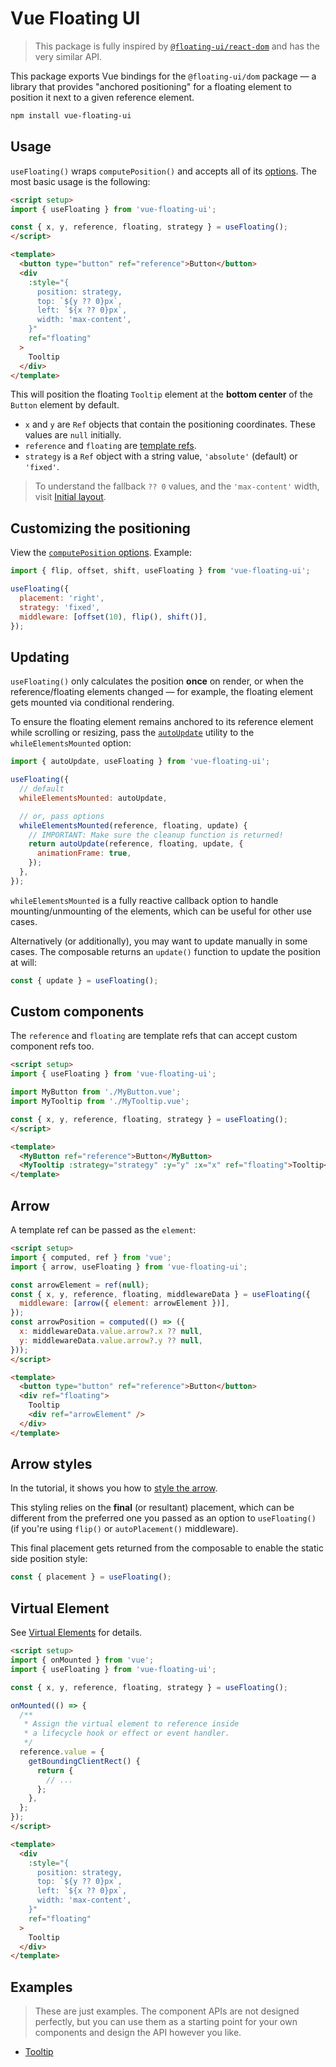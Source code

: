 # Vue Floating UI

> This package is fully inspired by [`@floating-ui/react-dom`](https://floating-ui.com/docs/react-dom) and has the very similar API.

This package exports Vue bindings for the `@floating-ui/dom` package — a library that provides "anchored positioning" for a floating element to position it next to a given reference element.

```sh
npm install vue-floating-ui
```

## Usage

`useFloating()` wraps `computePosition()` and accepts all of its [options](https://floating-ui.com/docs/computeposition#options). The most basic usage is the following:

<!-- prettier-ignore -->
```html
<script setup>
import { useFloating } from 'vue-floating-ui';

const { x, y, reference, floating, strategy } = useFloating();
</script>

<template>
  <button type="button" ref="reference">Button</button>
  <div
    :style="{
      position: strategy,
      top: `${y ?? 0}px`,
      left: `${x ?? 0}px`,
      width: 'max-content',
    }"
    ref="floating"
  >
    Tooltip
  </div>
</template>
```

This will position the floating `Tooltip` element at the **bottom center** of the `Button` element by default.

- `x` and `y` are `Ref` objects that contain the positioning coordinates. These values are `null` initially.
- `reference` and `floating` are [template refs](https://vuejs.org/guide/essentials/template-refs.html).
- `strategy` is a `Ref` object with a string value, `'absolute'` (default) or `'fixed'`.

> To understand the fallback `?? 0` values, and the `'max-content'` width, visit [Initial layout](https://floating-ui.com/docs/computePosition#initial-layout).

## Customizing the positioning

View the [`computePosition` options](https://floating-ui.com/docs/computePosition#options). Example:

```js
import { flip, offset, shift, useFloating } from 'vue-floating-ui';

useFloating({
  placement: 'right',
  strategy: 'fixed',
  middleware: [offset(10), flip(), shift()],
});
```

## Updating

`useFloating()` only calculates the position **once** on render, or when the reference/floating elements changed — for example, the floating element gets mounted via conditional rendering.

To ensure the floating element remains anchored to its reference element while scrolling or resizing, pass the [`autoUpdate`](https://floating-ui.com/docs/autoUpdate) utility to the `whileElementsMounted` option:

```js
import { autoUpdate, useFloating } from 'vue-floating-ui';

useFloating({
  // default
  whileElementsMounted: autoUpdate,

  // or, pass options
  whileElementsMounted(reference, floating, update) {
    // IMPORTANT: Make sure the cleanup function is returned!
    return autoUpdate(reference, floating, update, {
      animationFrame: true,
    });
  },
});
```

`whileElementsMounted` is a fully reactive callback option to handle mounting/unmounting of the elements, which can be useful for other use cases.

Alternatively (or additionally), you may want to update manually in some cases. The composable returns an `update()` function to update the position at will:

```js
const { update } = useFloating();
```

## Custom components

The `reference` and `floating` are template refs that can accept custom component refs too.

<!-- prettier-ignore -->
```html
<script setup>
import { useFloating } from 'vue-floating-ui';

import MyButton from './MyButton.vue';
import MyTooltip from './MyTooltip.vue';

const { x, y, reference, floating, strategy } = useFloating();
</script>

<template>
  <MyButton ref="reference">Button</MyButton>
  <MyTooltip :strategy="strategy" :y="y" :x="x" ref="floating">Tooltip</MyTooltip>
</template>
```

## Arrow

A template ref can be passed as the `element`:

<!-- prettier-ignore -->
```html
<script setup>
import { computed, ref } from 'vue';
import { arrow, useFloating } from 'vue-floating-ui';

const arrowElement = ref(null);
const { x, y, reference, floating, middlewareData } = useFloating({
  middleware: [arrow({ element: arrowElement })],
});
const arrowPosition = computed(() => ({
  x: middlewareData.value.arrow?.x ?? null,
  y: middlewareData.value.arrow?.y ?? null,
}));
</script>

<template>
  <button type="button" ref="reference">Button</button>
  <div ref="floating">
    Tooltip
    <div ref="arrowElement" />
  </div>
</template>
```

## Arrow styles

In the tutorial, it shows you how to [style the arrow](https://floating-ui.com/docs/tutorial#arrow-middleware).

This styling relies on the **final** (or resultant) placement, which can be different from the preferred one you passed as an option to `useFloating()` (if you're using `flip()` or `autoPlacement()` middleware).

This final placement gets returned from the composable to enable the static side position style:

```js
const { placement } = useFloating();
```

## Virtual Element

See [Virtual Elements](https://floating-ui.com/docs/virtual-elements) for details.

<!-- prettier-ignore -->
```html
<script setup>
import { onMounted } from 'vue';
import { useFloating } from 'vue-floating-ui';

const { x, y, reference, floating, strategy } = useFloating();

onMounted(() => {
  /**
   * Assign the virtual element to reference inside
   * a lifecycle hook or effect or event handler.
   */
  reference.value = {
    getBoundingClientRect() {
      return {
        // ...
      };
    },
  };
});
</script>

<template>
  <div
    :style="{
      position: strategy,
      top: `${y ?? 0}px`,
      left: `${x ?? 0}px`,
      width: 'max-content',
    }"
    ref="floating"
  >
    Tooltip
  </div>
</template>
```

## Examples

> These are just examples. The component APIs are not designed perfectly, but you can use them as a starting point for your own components and design the API however you like.

- [Tooltip](https://codesandbox.io/p/sandbox/vue-floating-ui-tooltip-8718xk?file=/src/components/Tooltip.vue)
